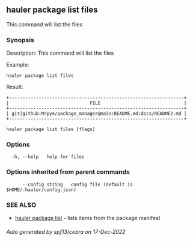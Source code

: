 ## hauler package list files

This command will list the files

### Synopsis


Description:
This command will list the files

Example:
```
hauler package list files
```
Result:
```
+-----------------------------------------------------------------+
|                              FILE                               |
+-----------------------------------------------------------------+
| git|github:Mrpye/package_manager@main:README.md:docs/README2.md |
+-----------------------------------------------------------------+
```
		

```
hauler package list files [flags]
```

### Options

```
  -h, --help   help for files
```

### Options inherited from parent commands

```
      --config string   config file (default is $HOME/.hauler/config.json)
```

### SEE ALSO

* [hauler package list](hauler_package_list.md)	 - lists items from the package manifest

###### Auto generated by spf13/cobra on 17-Dec-2022
